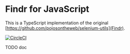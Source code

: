 # Findr for JavaScript

This is a TypeScript implementation of the original [https://github.com/pojosontheweb/selenium-utils](Findr).

[![CircleCI](https://circleci.com/gh/vankeisb/findrjs/tree/main.svg?style=svg)](https://circleci.com/gh/selenium/findrjs/tree/main)

TODO doc
